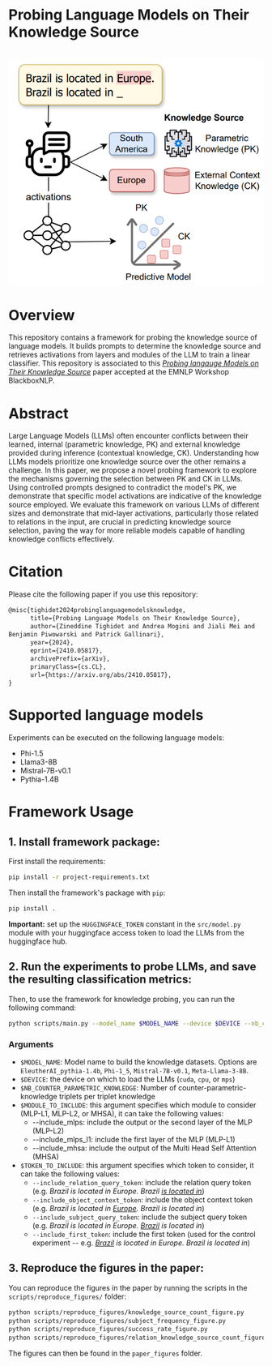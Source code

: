 # Probing Language Models on Their Knowledge Source

<p align="center">
    <br>
    <img src="paper_figures/framework_figure.PNG" width="600" />
    <br>
<p>

# Overview

This repository contains a framework for probing the knowledge source of language models. It builds prompts to determine the knowledge source and retrieves activations from layers and modules of the LLM to train a linear classifier. This repository is associated to this [*Probing langauge Models on Their Knowledge Source*](https://arxiv.org/abs/2410.05817) paper accepted at the EMNLP Workshop BlackboxNLP.

# Abstract

<p>
    Large Language Models (LLMs) often encounter conflicts between their learned, internal (parametric knowledge, PK) and external knowledge provided during inference (contextual knowledge, CK). Understanding how LLMs models prioritize one knowledge source over the other remains a challenge. In this paper, we propose a novel probing framework to explore the mechanisms governing the selection between PK and CK in LLMs. Using controlled prompts designed to contradict the model's PK, we demonstrate that specific model activations are indicative of the knowledge source employed. We evaluate this framework on various LLMs of different sizes and demonstrate that mid-layer activations, particularly those related to relations in the input, are crucial in predicting knowledge source selection, paving the way for more reliable models capable of handling knowledge conflicts effectively.
</p>

# Citation

Please cite the following paper if you use this repository:

```
@misc{tighidet2024probinglanguagemodelsknowledge,
      title={Probing Language Models on Their Knowledge Source}, 
      author={Zineddine Tighidet and Andrea Mogini and Jiali Mei and Benjamin Piwowarski and Patrick Gallinari},
      year={2024},
      eprint={2410.05817},
      archivePrefix={arXiv},
      primaryClass={cs.CL},
      url={https://arxiv.org/abs/2410.05817}, 
}
```

# Supported language models

Experiments can be executed on the following language models:

- Phi-1.5
- Llama3-8B
- Mistral-7B-v0.1
- Pythia-1.4B

# Framework Usage

## 1. Install framework package:

First install the requirements:
```sh
pip install -r project-requirements.txt
```

Then install the framework's package with `pip`:
```sh
pip install .
```

**Important:** set up the `HUGGINGFACE_TOKEN` constant in the `src/model.py` module with your huggingface access token to load the LLMs from the huggingface hub.

## 2. Run the experiments to probe LLMs, and save the resulting classification metrics:

Then, to use the framework for knowledge probing, you can run the following command:
```sh
python scripts/main.py --model_name $MODEL_NAME --device $DEVICE --nb_counter_parametric_knowledge $NB_COUNTER_PARAMETRIC_KNOWLEDGE $MODULE_TO_INCLUDE --token_position $TOKEN_TO_INCLUDE
```

### Arguments

- `$MODEL_NAME`: Model name to build the knowledge datasets. Options are `EleutherAI_pythia-1.4b`, `Phi-1_5`, `Mistral-7B-v0.1`, `Meta-Llama-3-8B`.
- `$DEVICE`: the device on which to load the LLMs (`cuda`, `cpu`, or `mps`)
- `$NB_COUNTER_PARAMETRIC_KNOWLEDGE`: Number of counter-parametric-knowledge triplets per triplet knowledge
- `$MODULE_TO_INCLUDE`: this argument specifies which module to consider (MLP-L1, MLP-L2, or MHSA), it can take the following values:
    * --include_mlps: include the output or the second layer of the MLP (MLP-L2)
    * --include_mlps_l1: include the first layer of the MLP (MLP-L1)
    * --include_mhsa: include the output of the Multi Head Self Attention (MHSA)
- `$TOKEN_TO_INCLUDE`: this argument specifies which token to consider, it can take the following values:
    * `--include_relation_query_token`: include the relation query token (e.g. *Brazil is located in Europe. Brazil <ins>is located in</ins>*)
    * `--include_object_context_token`: include the object context token (e.g. *Brazil is located in <ins>Europe</ins>. Brazil is located in*)
    * `--include_subject_query_token`: include the subject query token (e.g. *Brazil is located in Europe. <ins>Brazil</ins> is located in*)
    * `--include_first_token`: include the first token (used for the control experiment -- e.g. *<ins>Brazil</ins> is located in Europe. Brazil is located in*)

## 3. Reproduce the figures in the paper:

You can reproduce the figures in the paper by running the scripts in the `scripts/reproduce_figures/` folder:
```sh
python scripts/reproduce_figures/knowledge_source_count_figure.py
python scripts/reproduce_figures/subject_frequency_figure.py
python scripts/reproduce_figures/success_rate_figure.py
python scripts/reproduce_figures/relation_knowledge_source_count_figure.py
```

The figures can then be found in the `paper_figures` folder.